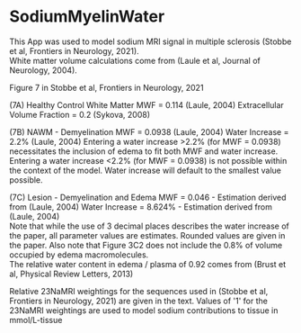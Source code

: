 # SodiumMyelinWater

This App was used to model sodium MRI signal in multiple sclerosis (Stobbe et al, Frontiers in Neurology, 2021).  
White matter volume calculations come from (Laule et al, Journal of Neurology, 2004). 

Figure 7 in Stobbe et al, Frontiers in Neurology, 2021  

(7A) Healthy Control White Matter
MWF = 0.114 (Laule, 2004)
Extracellular Volume Fraction = 0.2 (Sykova, 2008) 

(7B) NAWM - Demyelination
MWF = 0.0938 (Laule, 2004)
Water Increase = 2.2% (Laule, 2004)
Entering a water increase >2.2% (for MWF = 0.0938) necessitates the inclusion of edema to fit both MWF and water increase.  
Entering a water increase <2.2% (for MWF = 0.0938) is not possible within the context of the model. Water increase will default to the smallest value possible.

(7C) Lesion - Demyelination and Edema
MWF = 0.046 - Estimation derived from (Laule, 2004)
Water Increase = 8.624% - Estimation derived from (Laule, 2004)  
Note that while the use of 3 decimal places describes the water increase of the paper, all parameter values are estimates. Rounded values are given in the paper.
Also note that Figure 3C2 does not include the 0.8% of volume occupied by edema macromolecules.   
The relative water content in edema / plasma of 0.92 comes from (Brust et al, Physical Review Letters, 2013)   

Relative 23NaMRI weightings for the sequences used in (Stobbe et al, Frontiers in Neurology, 2021) are given in the text. 
Values of '1' for the 23NaMRI weightings are used to model sodium contributions to tissue in mmol/L-tissue